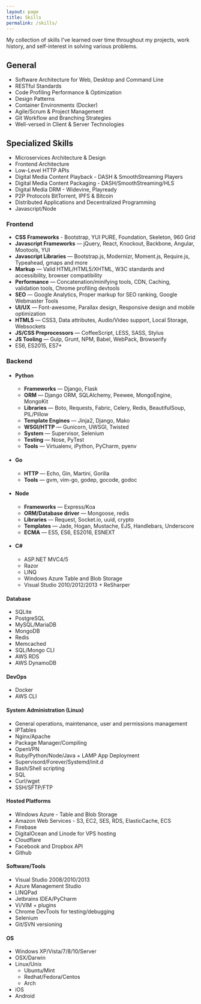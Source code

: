 ```yaml
---
layout: page
title: Skills
permalink: /skills/
---
```


My collection of skills I've learned over time throughout my projects, work history, and self-interest in
solving various problems.

## General
* Software Architecture for Web, Desktop and Command Line
* RESTful Standards
* Code Profiling Performance & Optimization
* Design Patterns
* Container Environments (Docker)
* Agile/Scrum & Project Management
* Git Workflow and Branching Strategies
* Well-versed in Client & Server Technologies

## Specialized Skills
* Microservices Architecture & Design
* Frontend Architecture
* Low-Level HTTP APIs
* Digital Media Content Playback - DASH & SmoothStreaming Players
* Digital Media Content Packaging - DASH/SmoothStreaming/HLS
* Digital Media DRM - Widevine, Playready
* P2P Protocols BitTorrent, IPFS & Bitcoin
* Distributed Applications and Decentralized Programming
* Javascript/Node

### Frontend
* **CSS Frameworks** - Bootstrap, YUI PURE, Foundation, Skeleton, 960 Grid
* **Javascript Frameworks** &mdash; jQuery, React, Knockout, Backbone, Angular, Mootools, YUI
* **Javascript Libraries** &mdash; Bootstrap.js, Modernizr, Moment.js, Require.js, Typeahead, gmaps and more
* **Markup** &mdash; Valid HTML/HTML5/XHTML, W3C standards and accessibility, browser compatibility
* **Performance** &mdash; Concatenation/minifying tools, CDN, Caching, validation tools, Chrome profiling devtools
* **SEO** &mdash; Google Analytics, Proper markup for SEO ranking, Google Webmaster Tools
* **UI/UX** &mdash; Font-awesome, Parallax design, Responsive design and mobile optimization
* **HTML5** &mdash; CSS3, Data attributes, Audio/Video support, Local Storage, Websockets
* **JS/CSS Preprocessors** &mdash; CoffeeScript, LESS, SASS, Stylus
* **JS Tooling** &mdash; Gulp, Grunt, NPM, Babel, WebPack, Browserify
* ES6, ES2015, ES7+

### Backend
* #### **Python**
    * **Frameworks** &mdash; Django, Flask
    * **ORM** &mdash; Django ORM, SQLAlchemy, Peewee, MongoEngine, MongoKit
    * **Libraries** &mdash; Boto, Requests, Fabric, Celery, Redis, BeautifulSoup, PIL/Pillow
    * **Template Engines** &mdash; Jinja2, Django, Mako
    * **WSGI/HTTP** &mdash; Gunicorn, UWSGI, Twisted
    * **System** &mdash; Supervisor, Selenium
    * **Testing** &mdash; Nose, PyTest
    * **Tools** &mdash; Virtualenv, iPython, PyCharm, pyenv
* #### **Go**
    * **HTTP** &mdash; Echo, Gin, Martini, Gorilla
    * **Tools** &mdash; gvm, vim-go, godep, gocode, godoc
* #### **Node**
    * **Frameworks** &mdash; Express/Koa
    * **ORM/Database driver** &mdash; Mongoose, redis
    * **Libraries** &mdash; Request, Socket.io, uuid, crypto
    * **Templates** &mdash; Jade, Hogan, Mustache, EJS, Handlebars, Underscore
    * **ECMA** &mdash; ES5, ES6, ES2016, ESNEXT
* #### **C#**
    * ASP.NET MVC4/5
    * Razor
    * LINQ
    * Windows Azure Table and Blob Storage
    * Visual Studio 2010/2012/2013 + ReSharper

#### **Database**
* SQLite
* PostgreSQL
* MySQL/MariaDB
* MongoDB
* Redis
* Memcached
* SQL/Mongo CLI
* AWS RDS
* AWS DynamoDB

#### **DevOps**
* Docker
* AWS CLI

#### **System Administration (Linux)**
* General operations, maintenance, user and permissions management
* IPTables
* Nginx/Apache
* Package Manager/Compiling
* OpenVPN
* Ruby/Python/Node/Java + LAMP App Deployment
* Supervisord/Forever/Systemd/init.d
* Bash/Shell scripting
* SQL
* Curl/wget
* SSH/SFTP/FTP

#### **Hosted Platforms**
* Windows Azure - Table and Blob Storage
* Amazon Web Services - S3, EC2, SES, RDS, ElasticCache, ECS
* Firebase
* DigitalOcean and Linode for VPS hosting
* Cloudflare
* Facebook and Dropbox API
* Github

#### **Software/Tools**
* Visual Studio 2008/2010/2013
* Azure Management Studio
* LINQPad
* Jetbrains IDEA/PyCharm
* Vi/VIM + plugins
* Chrome DevTools for testing/debugging
* Selenium
* Git/SVN versioning

#### **OS**
* Windows XP/Vista/7/8/10/Server
* OSX/Darwin
* Linux/Unix
    * Ubuntu/Mint
    * Redhat/Fedora/Centos
    * Arch
* iOS
* Android
